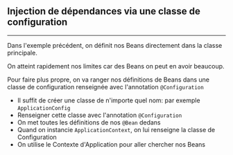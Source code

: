 ## Injection de dépendances via une classe de configuration

---

Dans l'exemple précédent, on définit nos Beans directement dans la classe principale.

On atteint rapidement nos limites car des Beans on peut en avoir beaucoup.

Pour faire plus propre, on va ranger nos définitions de Beans dans une classe de configuration renseignée avec l'annotation
`@Configuration`

* Il suffit de créer une classe de n'importe quel nom: par exemple `ApplicationConfig`
* Renseigner cette classe avec l'annotation `@Configuration`
* On met toutes les définitions de nos `@Bean` dedans
* Quand on instancie `ApplicationContext`, on lui renseigne la classe de Configuration
* On utilise le Contexte d'Application pour aller chercher nos Beans